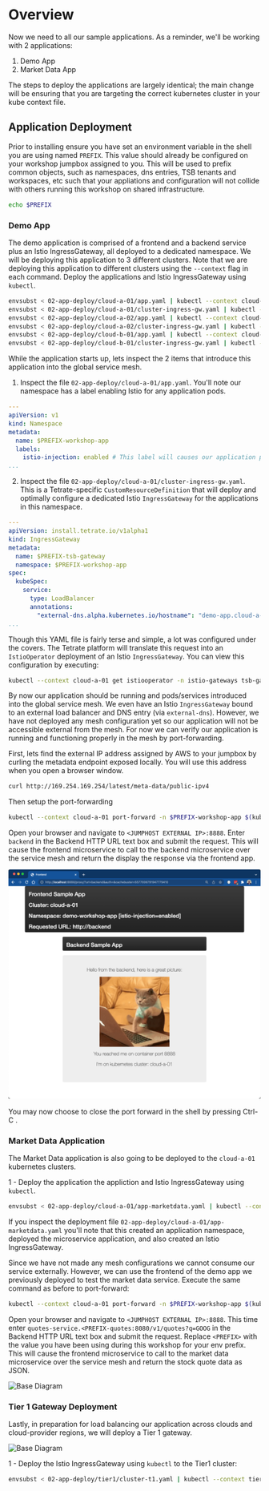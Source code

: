# Overview
Now we need to all our sample applications. As a reminder, we'll be working with 2 applications:
1. Demo App
2. Market Data App

The steps to deploy the applications are largely identical; the main change will be ensuring that you are targeting the correct kubernetes cluster in your kube context file.

## Application Deployment
Prior to installing ensure you have set an environment variable in the shell you are using named `PREFIX`.  This value should already be configured on your workshop jumpbox assigned to you.  This will be used to prefix common objects, such as namespaces, dns entries, TSB tenants and workspaces, etc such that your appliations and configuration will not collide with others running this workshop on shared infrastructure.

```bash
echo $PREFIX
```

### Demo App
The demo application is comprised of a frontend and a backend service plus an Istio IngressGateway, all deployed to a dedicated namespace.  We will be deploying this application to 3 different clusters.  Note that we are deploying this application to different clusters using the `--context` flag in each command.  Deploy the applications and Istio IngressGateway using `kubectl`.

```bash
envsubst < 02-app-deploy/cloud-a-01/app.yaml | kubectl --context cloud-a-01 apply -f -
envsubst < 02-app-deploy/cloud-a-01/cluster-ingress-gw.yaml | kubectl --context cloud-a-01 apply -f -
envsubst < 02-app-deploy/cloud-a-02/app.yaml | kubectl --context cloud-a-02 apply -f -
envsubst < 02-app-deploy/cloud-a-02/cluster-ingress-gw.yaml | kubectl --context cloud-a-02 apply -f -
envsubst < 02-app-deploy/cloud-b-01/app.yaml | kubectl --context cloud-b-01 apply -f -
envsubst < 02-app-deploy/cloud-b-01/cluster-ingress-gw.yaml | kubectl --context cloud-b-01 apply -f -
```

While the application starts up, lets inspect the 2 items that introduce this application into the global service mesh.  
1. Inspect the file `02-app-deploy/cloud-a-01/app.yaml`.  You'll note our namespace has a label enabling Istio for any application pods.
```yaml
---
apiVersion: v1
kind: Namespace
metadata:
  name: $PREFIX-workshop-app
  labels:
    istio-injection: enabled # This label will causes our application pods to receive an envoy sidecar container
...
```

2. Inspect the file `02-app-deploy/cloud-a-01/cluster-ingress-gw.yaml`.  This is a Tetrate-specific `CustomResourceDefinition` that will deploy and optimally configure a dedicated Istio `IngressGateway` for the applications in this namespace.
```yaml
---
apiVersion: install.tetrate.io/v1alpha1
kind: IngressGateway
metadata:
  name: $PREFIX-tsb-gateway
  namespace: $PREFIX-workshop-app
spec:
  kubeSpec:
    service:
      type: LoadBalancer
      annotations:
        "external-dns.alpha.kubernetes.io/hostname": "demo-app.cloud-a-01.$PREFIX.workshop.cx.tetrate.info."
...
```

Though this YAML file is fairly terse and simple, a lot was configured under the covers.  The Tetrate platform will translate this request into an `IstioOperator` deployment of an Istio `IngressGateway`.  You can view this configuration by executing:
```bash
kubectl --context cloud-a-01 get istiooperator -n istio-gateways tsb-gateways -o yaml
```

By now our application should be running and pods/services introduced into the global service mesh.  We even have an Istio `IngressGateway` bound to an external load balancer and DNS entry (via `external-dns`).  However, we have not deployed any mesh configuration yet so our application will not be accessible external from the mesh.  For now we can verify our application is running and functioning properly in the mesh by port-forwarding.  

First, lets find the external IP address assigned by AWS to your jumpbox by curling the metadata endpoint exposed locally.  You will use this address when you open a browser window.

```bash
curl http://169.254.169.254/latest/meta-data/public-ipv4
```

Then setup the port-forwarding
```bash
kubectl --context cloud-a-01 port-forward -n $PREFIX-workshop-app $(kubectl --context cloud-a-01 get po -n $PREFIX-workshop-app --output=jsonpath={.items..metadata.name} -l app=frontend)  --address 0.0.0.0 8888:8888 
```

Open your browser and navigate to `<JUMPHOST EXTERNAL IP>:8888`.  Enter `backend` in the Backend HTTP URL text box and submit the request.  This will cause the frontend microservice to call to the backend microservice over the service mesh and return the display the response via the frontend app.

![Base Diagram](../docs/02-app.png)

You may now choose to close the port forward in the shell by pressing Ctrl-C .

### Market Data Application
The Market Data application is also going to be deployed to the `cloud-a-01` kubernetes clusters.

1 - Deploy the application the appliction and Istio IngressGateway using `kubectl`.

```bash
envsubst < 02-app-deploy/cloud-a-01/app-marketdata.yaml | kubectl --context cloud-a-01 apply -f -
```

If you inspect the deployment file `02-app-deploy/cloud-a-01/app-marketdata.yaml` you'll note that this created an application namespace, deployed the microservice application, and also created an Istio IngressGateway.  

Since we have not made any mesh configurations we cannot consume our service externally.  However, we can use the frontend of the demo app we previously deployed to test the market data service.  Execute the same command as before to port-forward:

```bash
kubectl --context cloud-a-01 port-forward -n $PREFIX-workshop-app $(kubectl --context cloud-a-01 get po -n $PREFIX-workshop-app --output=jsonpath={.items..metadata.name} -l app=frontend)  --address 0.0.0.0 8888:8888 
```

Open your browser and navigate to `<JUMPHOST EXTERNAL IP>:8888`.  This time enter `quotes-service.<PREFIX-quotes:8080/v1/quotes?q=GOOG` in the Backend HTTP URL text box and submit the request.  Replace `<PREFIX>` with the value you have been using during this workshop for your env prefix.  This will cause the frontend microservice to call to the market data microservice over the service mesh and return the stock quote data as JSON.

![Base Diagram](../images/02-quote.png)

### Tier 1 Gateway Deployment
Lastly, in preparation for load balancing our application across clouds and cloud-provider regions, we will deploy a Tier 1 gateway.

![Base Diagram](../images/arch.png)

1 - Deploy the Istio IngressGateway using `kubectl` to the Tier1 cluster:

```bash
envsubst < 02-app-deploy/tier1/cluster-t1.yaml | kubectl --context tier1 apply -f -
```
